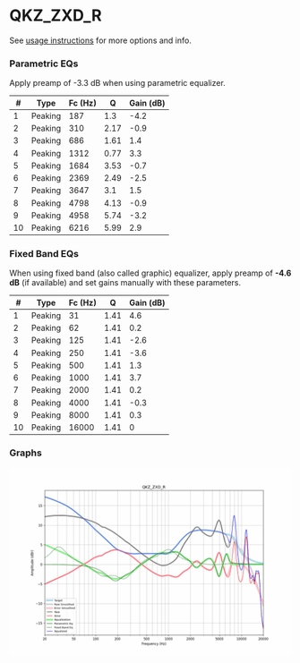 # QKZ_ZXD_R
See [usage instructions](https://github.com/jaakkopasanen/AutoEq#usage) for more options and info.

### Parametric EQs
Apply preamp of -3.3 dB when using parametric equalizer.

|   # | Type    |   Fc (Hz) |    Q |   Gain (dB) |
|-----|---------|-----------|------|-------------|
|   1 | Peaking |       187 | 1.3  |        -4.2 |
|   2 | Peaking |       310 | 2.17 |        -0.9 |
|   3 | Peaking |       686 | 1.61 |         1.4 |
|   4 | Peaking |      1312 | 0.77 |         3.3 |
|   5 | Peaking |      1684 | 3.53 |        -0.7 |
|   6 | Peaking |      2369 | 2.49 |        -2.5 |
|   7 | Peaking |      3647 | 3.1  |         1.5 |
|   8 | Peaking |      4798 | 4.13 |        -0.9 |
|   9 | Peaking |      4958 | 5.74 |        -3.2 |
|  10 | Peaking |      6216 | 5.99 |         2.9 |

### Fixed Band EQs
When using fixed band (also called graphic) equalizer, apply preamp of **-4.6 dB** (if available) and set gains manually with these parameters.

|   # | Type    |   Fc (Hz) |    Q |   Gain (dB) |
|-----|---------|-----------|------|-------------|
|   1 | Peaking |        31 | 1.41 |         4.6 |
|   2 | Peaking |        62 | 1.41 |         0.2 |
|   3 | Peaking |       125 | 1.41 |        -2.6 |
|   4 | Peaking |       250 | 1.41 |        -3.6 |
|   5 | Peaking |       500 | 1.41 |         1.3 |
|   6 | Peaking |      1000 | 1.41 |         3.7 |
|   7 | Peaking |      2000 | 1.41 |         0.2 |
|   8 | Peaking |      4000 | 1.41 |        -0.3 |
|   9 | Peaking |      8000 | 1.41 |         0.3 |
|  10 | Peaking |     16000 | 1.41 |         0   |

### Graphs
![](./QKZ_ZXD_R.png)

